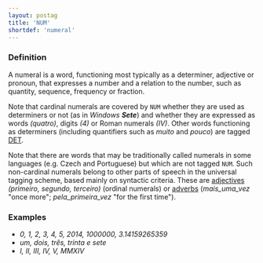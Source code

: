 ```yaml
---
layout: postag
title: 'NUM'
shortdef: 'numeral'
---
```


### Definition

A numeral is a word, functioning most typically as a determiner,
adjective or pronoun, that expresses a number and a relation to the
number, such as quantity, sequence, frequency or fraction.

Note that cardinal numerals are covered by `NUM` whether they are used
as determiners or not (as in _Windows <b>Sete</b>_) and whether they
are expressed as words _(quatro)_, digits _(4)_ or Roman numerals
_(IV)_. Other words functioning as determiners (including quantifiers
such as _muito_ and _pouco_) are tagged [DET]().

Note that there are words that may be traditionally called numerals in
some languages (e.g. Czech and Portuguese) but which are not tagged `NUM`. 
Such non-cardinal numerals belong to other parts of speech in the universal
tagging scheme, based mainly on syntactic criteria. 
These are [adjectives](ADJ) _(primeiro, segundo, terceiro)_ (ordinal numerals) 
or [adverbs](ADV) (_mais_uma_vez_ "once more"; _pela_primeira_vez_ "for the first time").

### Examples

- _0, 1, 2, 3, 4, 5, 2014, 1000000, 3.14159265359_
- _um, dois, três, trinta e sete_
- _I, II, III, IV, V, MMXIV_

